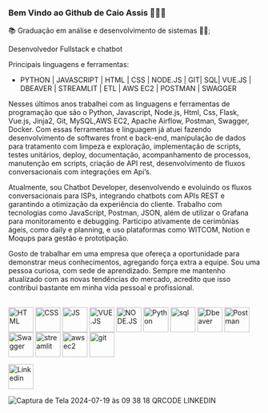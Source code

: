 ### Bem Vindo ao Github de Caio Assis 👋👨‍💻

📚 Graduação em análise e desenvolvimento de sistemas 👨‍💻;

Desenvolvedor Fullstack e chatbot

Principais linguagens e ferramentas: 

* PYTHON | JAVASCRIPT | HTML | CSS | NODE.JS | GIT| SQL| VUE.JS | DBEAVER | STREAMLIT | ETL | AWS EC2 | POSTMAN | SWAGGER

Nesses últimos anos trabalhei com as linguagens e ferramentas de programação que são o Python, Javascript, Node.js, Html, Css, Flask, Vue.js, Jinja2, Git, MySQL,AWS EC2,  Apache Airflow, Postman, Swagger, Docker. Com essas ferramentas e linguagem já atuei fazendo desenvolvimento de softwares front e back-end, manipulação de dados para tratamento com limpeza e exploração, implementação de scripts, testes unitários, deploy, documentação, acompanhamento de processos, manutenção em scripts, criação de API rest, desenvolvimento de fluxos conversacionais com integrações em Api’s.

Atualmente, sou Chatbot Developer, desenvolvendo e evoluindo os fluxos conversacionais para ISPs, integrando chatbots com APIs REST e garantindo a otimização da experiência do cliente. Trabalho com tecnologias como JavaScript, Postman, JSON, além de utilizar o Grafana para monitoramento e debugging. Participo ativamente de cerimônias ágeis, como daily e planning, e uso plataformas como WITCOM, Notion e Moqups para gestão e prototipação. 

Gosto de trabalhar em uma empresa que ofereça a oportunidade para demonstrar meus conhecimentos, agregando força extra a equipe.
Sou uma pessoa curiosa, com sede de aprendizado. Sempre me mantenho atualizado com as novas tendências do mercado, acredito que isso contribui bastante em minha vida pessoal e profissional.


<div style="display:inline_block" >
<br>
<img align="center" alt="HTML" src="https://cdn-icons-png.flaticon.com/512/1051/1051277.png?w=360" style="height:50px; width:auto" target="_blank">
<img align="center" alt="CSS" src="https://upload.wikimedia.org/wikipedia/commons/thumb/6/62/CSS3_logo.svg/800px-CSS3_logo.svg.png" style="height:50px; width:auto" target="_blank">
<img align="center" alt="JS" src="https://upload.wikimedia.org/wikipedia/commons/3/3b/Javascript_Logo.png" style="height:50px; width:auto" target="_blank">
<img align="center" alt="VUE.JS" src="https://cdn.icon-icons.com/icons2/2415/PNG/512/vuejs_original_wordmark_logo_icon_146305.png" style="height:50px; width:auto" target="_blank">
<img align="center" alt="NODE.JS" src="https://www.svgrepo.com/show/376337/node-js.svg" style="height:50px; width:auto" target="_blank">
<img align="center" alt="Python" src="https://www.python.org/static/img/python-logo.png" style="height:50px; width:auto" target="_blank">
<img align="center" alt="sql" src="https://upload.wikimedia.org/wikipedia/commons/8/87/Sql_data_base_with_logo.png" style="height:50px; width:auto" target="_blank">
<img align="center" alt="Dbeaver" src="https://upload.wikimedia.org/wikipedia/commons/thumb/b/b5/DBeaver_logo.svg/256px-DBeaver_logo.svg.png?20210313151619" style="height:50px; width:auto" target="_blank">
<img align="center" alt="Postman" src="https://cdn.worldvectorlogo.com/logos/postman.svg" style="height:50px; width:auto" target="_blank">
<img align="center" alt="Swagger" src="https://logowik.com/content/uploads/images/swagger6360.jpg" style="height:50px; width:auto" target="_blank">
<img align="center" alt="streamlit" src="https://streamlit.io/images/brand/streamlit-mark-color.png" style="height:50px; width:auto" target="_blank">
<img align="center" alt="awsec2" src="https://static-media.hotmart.com/fYPiIKlZ1ZGc-M0McetCJBc6JDo=/600x600/smart/filters:format(jpg):background_color(white)/hotmart/product_contents/59d1201a-3167-4a35-918b-4f36e0df4a87/amazonec2supportservicesinPunePCMCIndia300x211.jpg" style="height:50px; width:auto" target="_blank">
<img align="center" alt="git" src="https://upload.wikimedia.org/wikipedia/commons/thumb/e/e0/Git-logo.svg/512px-Git-logo.svg.png" style="height:50px; width:auto" target="_blank">



[<img align="center" alt="Linkedin" src="https://marcas-logos.net/wp-content/uploads/2020/01/LinkedIn-Logo-1-600x375.png" style="height:50px; width:auto" target="_blank">](https://www.linkedin.com/in/caio-freire-lima-de-assis-7601004b/)


![Captura de Tela 2024-07-19 às 09 38 18](https://github.com/user-attachments/assets/ee99207c-247b-4d01-b0f5-0e86b2dcbd03)
  QRCODE LINKEDIN
 
  
<!--<img align="center" alt="C++" src="https://upload.wikimedia.org/wikipedia/commons/thumb/1/18/ISO_C%2B%2B_Logo.svg/1822px-ISO_C%2B%2B_Logo.svg.png" style="height:50px; width:auto" target="_blank"> -->
</div>

<!--
**caioassis-dev/caioassis-dev** is a ✨ _special_ ✨ repository because its `README.md` (this file) appears on your GitHub profile.

Here are some ideas to get you started:

- 🔭 I’m currently working on ...
- 🌱 I’m currently learning ...
- 👯 I’m looking to collaborate on ...
- 🤔 I’m looking for help with ...
- 💬 Ask me about ...
- 📫 How to reach me: ...
- 😄 Pronouns: ...
- ⚡ Fun fact: ...
-->
